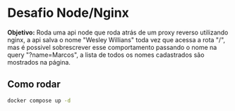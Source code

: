 # Desafio Node/Nginx

**Objetivo:** Roda uma api node que roda atrás de um proxy reverso utilizando nginx, a api salva o nome "Wesley Willians" toda vez que acessa a rota "/", mas é possivel sobrescrever esse comportamento passando o nome na query "?name=Marcos", a lista de todos os nomes cadastrados são mostrados na página.

## Como rodar

```bash
docker compose up -d
```